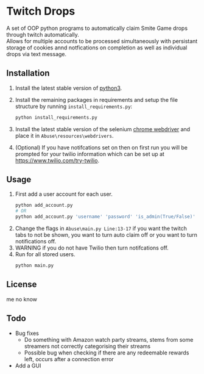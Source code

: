 # Twitch Drops

A set of OOP python programs to automatically claim Smite Game drops through twitch automatically.\
Allows for multiple accounts to be processed simultaneously with persistant storage of cookies annd notfications on completion as well as individual drops via text message.

## Installation

1. Install the latest stable version of [python3](https://www.python.org/downloads/).
2. Install the remaining packages in requirements and setup the file structure by running `install_requirements.py`:

   ```bash
   python install_requirements.py
   ```

3. Install the latest stable version of the selenium [chrome webdriver](https://chromedriver.chromium.org/downloads) and place it in `Abuse\resources\webdrivers`.
4. (Optional) If you have notifcations set on then on first run you will be prompted for your twilio information which can be set up at https://www.twilio.com/try-twilio.

## Usage

1. First add a user account for each user.
   ```bash
   python add_account.py
   # OR
   python add_account.py 'username' 'password' 'is_admin(True/False)' 'phone number'
   ```
2. Change the flags in `Abuse\main.py Line:13-17` if you want the twitch tabs to not be shown, you want to turn auto claim off or you want to turn notifications off.
3. WARNING if you do not have Twilio then turn notifcations off.
4. Run for all stored users.
   ```bash
   python main.py
   ```

## License

me no know

## Todo

- Bug fixes
    - Do something with Amazon watch party streams, stems from some streamers not correctly categorising their streams
    - Possible bug when checking if there are any redeemable rewards left, occurs after a connection error
- Add a GUI
